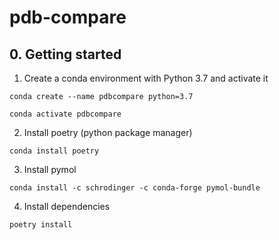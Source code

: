 # pdb-compare

## 0. Getting started

1. Create a conda environment with Python 3.7 and activate it

```shell
conda create --name pdbcompare python=3.7
```

```shell
conda activate pdbcompare
```

2. Install poetry (python package manager)

```shell
conda install poetry 
```

3. Install pymol

```shell
conda install -c schrodinger -c conda-forge pymol-bundle
```

4. Install dependencies

```shell
poetry install
```